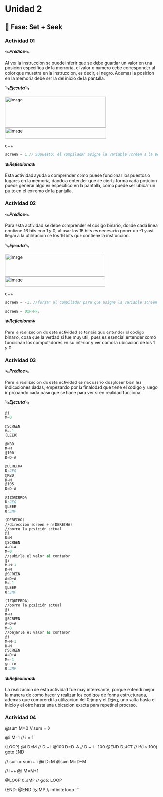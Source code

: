 # Unidad 2

## 🔎 Fase: Set + Seek

### Actividad 01

🪤***Predice***🪤

Al ver la instruccion se puede inferir que se debe guardar un valor en una posicion especifica de la memoria, el valor o numero debe corresponder al color que muestra en la instruccion, es decir, el negro. Ademas la posicion en la memoria debe ser la del inicio de la pantalla.

🪚***Ejecuta***🪚

<img width="332" height="102" alt="image" src="https://github.com/user-attachments/assets/f96189d6-74af-4042-9d43-c40c363d92bc" />

<img width="333" height="37" alt="image" src="https://github.com/user-attachments/assets/b1954ac9-3d3e-44e4-875a-33fc840520b9" />

c++
``` c++
screen = 1 // Supuesto: el compilador asigne la variable screen a la posicion de memoria? ---> 16384
````

🫐***Reflexiona***🫐

Esta actividad ayuda a comprender como puede funcionar los puestos o lugares en la memoria, dando a entender que de cierta forma cada posicion puede generar algo en especifico en la pantalla, como puede ser ubicar un pu to en el extremo de la pantalla. 


### Actividad 02

🪤***Predice***🪤

Para esta actividad se debe comprender el codigo binario, donde cada linea contiene 16 bits con 1 y 0, al usar los 16 bits es necesario poner un -1 y asi llegar a la utilizacion de los 16 bits que contiene la instruccion. 

🪚***Ejecuta***🪚

<img width="327" height="74" alt="image" src="https://github.com/user-attachments/assets/c65f2e08-14c4-4800-8f5c-b930c6e3b4bd" />

<img width="330" height="34" alt="image" src="https://github.com/user-attachments/assets/da2ae96e-0f94-49a9-ad7e-be729485d28a" />

c++
``` c++
screen = -1; //forzar al compilador para que asigne la variable screen a la direccion 16384

screen = 0xFFFF;
```

🫐***Reflexiona***🫐

Para la realizacion de esta actividad se teneia que entender el codigo binario, cosa que la verdad si fue muy util, pues es esencial entender como funcionan los computadores en su interior y ver como la ubicacion de los 1 y 0.




### Actividad 03

🪤***Predice***🪤

Para la realizacion de esta actividad es necesario desglosar bien las indicaciones dadas, empezando por la finalodad que tiene el codigo y luego ir probando cada paso que se hace para ver si en realidad funciona.

🪚***Ejecuta***🪚

```asm
@i
M=0

@SCREEN
M=-1
(LEER)

@KBD
D=M
@100
D=D-A

@DERECHA
D;JEQ
@KBD
D=M
@105
D=D-A

@IZQUIERDA
D;JEQ
@LEER
0;JMP

(DERECHO)
//dirección screen + n(DERECHA)
//borro la posición actual
@i
D=M
@SCREEN
A=D+A
M=0
//subirle el valor al contador
@i
M=M+1
D=M
@SCREEN
A=D+A
M=-1
@LEER
0;JMP

(IZQUIERDA)
//borro la posición actual
@i
D=M
@SCREEN
A=D+A
M=0
//bajarle el valor al contador
@i
M=M-1
D=M
@SCREEN
A=D+A
M=-1
@LEER
0;JMP
```

🫐***Reflexiona***🫐

La realizacion de esta actividad fue muy interesante, porque entendi mejor la manera de como hacer y realizar los codigos de forma estructurada, ademas que comprendi la utilizacion del 0;jmp y el D;jeq, uno salta hasta el inicio y el otro hasta una ubicacion exacta para repetir el proceso.


### Actividad 04


@sum
M=0        // sum = 0

@i
M=1        // i = 1

(LOOP)
  @i
  D=M      // D = i
  @100
  D=D-A    // D = i - 100
  @END
  D;JGT    // if(i > 100) goto END

  // sum = sum + i
  @i
  D=M
  @sum
  M=D+M

  // i++
  @i
  M=M+1

  @LOOP
  0;JMP    // goto LOOP

(END)
  @END
  0;JMP    // infinite loop
´´´ 


